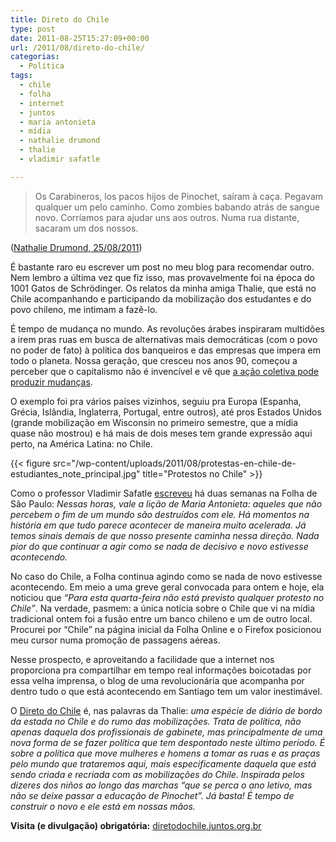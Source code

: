 ```yaml
---
title: Direto do Chile
type: post
date: 2011-08-25T15:27:09+00:00
url: /2011/08/direto-do-chile/
categorias:
  - Política
tags:
  - chile
  - folha
  - internet
  - juntos
  - maria antonieta
  - mídia
  - nathalie drumond
  - thalie
  - vladimir safatle

---
```

> Os Carabineros, los pacos hijos de Pinochet, saíram à caça. Pegavam qualquer um pelo caminho. Como zombies babando atrás de sangue novo. Corríamos para ajudar uns aos outros. Numa rua distante, sacaram um dos nossos.

([Nathalie Drumond, 25/08/2011][1])

É bastante raro eu escrever um post no meu blog para recomendar outro. Nem lembro a última vez que fiz isso, mas provavelmente foi na época do 1001 Gatos de Schrödinger. Os relatos da minha amiga Thalie, que está no Chile acompanhando e participando da mobilização dos estudantes e do povo chileno, me intimam a fazê-lo.

É tempo de mudança no mundo. As revoluções árabes inspiraram multidões a irem pras ruas em busca de alternativas mais democráticas (com o povo no poder de fato) à política dos banqueiros e das empresas que impera em todo o planeta. Nossa geração, que cresceu nos anos 90, começou a perceber que o capitalismo não é invencível e vê que [a ação coletiva pode produzir mudanças][2].

O exemplo foi pra vários países vizinhos, seguiu pra Europa (Espanha, Grécia, Islândia, Inglaterra, Portugal, entre outros), até pros Estados Unidos (grande mobilização em Wisconsin no primeiro semestre, que a mídia quase não mostrou) e há mais de dois meses tem grande expressão aqui perto, na América Latina: no Chile.

{{< figure src="/wp-content/uploads/2011/08/protestas-en-chile-de-estudiantes_note_principal.jpg" title="Protestos no Chile" >}}

Como o professor Vladimir Safatle [escreveu][4] há duas semanas na Folha de São Paulo: _Nessas horas, vale a lição de Maria Antonieta: aqueles que não percebem o fim de um mundo são destruídos com ele. Há momentos na história em que tudo parece acontecer de maneira muito acelerada. Já temos sinais demais de que nosso presente caminha nessa direção. Nada pior do que continuar a agir como se nada de decisivo e novo estivesse acontecendo._

No caso do Chile, a Folha continua agindo como se nada de novo estivesse acontecendo. Em meio a uma greve geral convocada para ontem e hoje, ela noticiou que _“Para esta quarta-feira não está previsto qualquer protesto no Chile”_. Na verdade, pasmem: a única notícia sobre o Chile que vi na mídia tradicional ontem foi a fusão entre um banco chileno e um de outro local. Procurei por “Chile” na página inicial da Folha Online e o Firefox posicionou meu cursor numa promoção de passagens aéreas.

Nesse prospecto, e aproveitando a facilidade que a internet nos proporciona pra compartilhar em tempo real informações boicotadas por essa velha imprensa, o blog de uma revolucionária que acompanha por dentro tudo o que está acontecendo em Santiago tem um valor inestimável.

O [Direto do Chile][5] é, nas palavras da Thalie: _uma espécie de diário de bordo da estada no Chile e do rumo das mobilizações. Trata de política, não apenas daquela dos profissionais de gabinete, mas principalmente de uma nova forma de se fazer política que tem despontado neste último período. É sobre a política que move mulheres e homens a tomar as ruas e as praças pelo mundo que trataremos aqui, mais especificamente daquela que está sendo criada e recriada com as mobilizações do Chile. Inspirada pelos dizeres dos niños ao longo das marchas “que se perca o ano letivo, mas não se deixe passar a educação de Pinochet”. Já basta! É tempo de construir o novo e ele está em nossas mãos._

**Visita (e divulgação) obrigatória:** [diretodochile.juntos.org.br][5]

 [1]: http://diretodochile.juntos.org.br/ha-milhoes-tomando-as-ruas-de-santiago-hoje-o-chile-nao-vai-dormir/
 [2]: http://www.youtube.com/watch?v=o-6goilce04
 [4]: http://www.lucianagenro.com.br/2011/08/maria-antonieta/
 [5]: http://diretodochile.juntos.org.br/

